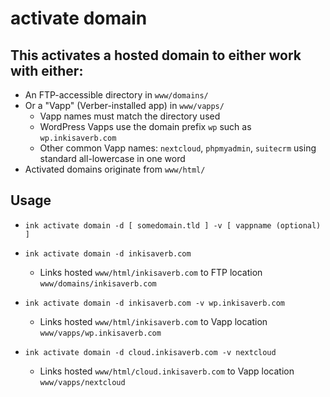 # activate domain

## This activates a hosted domain to either work with either:
- An FTP-accessible directory in `www/domains/`
- Or a "Vapp" (Verber-installed app) in `www/vapps/`
  - Vapp names must match the directory used
  - WordPress Vapps use the domain prefix `wp` such as `wp.inkisaverb.com`
  - Other common Vapp names: `nextcloud`, `phpmyadmin`, `suitecrm` using standard all-lowercase in one word
- Activated domains originate from `www/html/`

## Usage
- `ink activate domain -d [ somedomain.tld ] -v [ vappname (optional) ]`

- `ink activate domain -d inkisaverb.com`
  - Links hosted `www/html/inkisaverb.com` to FTP location `www/domains/inkisaverb.com`

- `ink activate domain -d inkisaverb.com -v wp.inkisaverb.com`
  - Links hosted `www/html/inkisaverb.com` to Vapp location `www/vapps/wp.inkisaverb.com`

- `ink activate domain -d cloud.inkisaverb.com -v nextcloud`
  - Links hosted `www/html/cloud.inkisaverb.com` to Vapp location `www/vapps/nextcloud`
